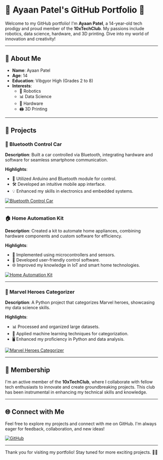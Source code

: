 # 🚀 Ayaan Patel's GitHub Portfolio 🌟

Welcome to my GitHub portfolio! I'm **Ayaan Patel**, a 14-year-old tech prodigy and proud member of the **10xTechClub**. My passions include robotics, data science, hardware, and 3D printing. Dive into my world of innovation and creativity!

---

## 🎯 About Me

- **Name**: Ayaan Patel
- **Age**: 14
- **Education**: Vibgyor High (Grades 2 to 8)
- **Interests**: 
  - 🤖 Robotics
  - 📊 Data Science
  - 🔌 Hardware
  - 🖨️ 3D Printing

---

## 🚀 Projects

### 🚗 Bluetooth Control Car
**Description**: Built a car controlled via Bluetooth, integrating hardware and software for seamless smartphone communication.

**Highlights**:
- 📱 Utilized Arduino and Bluetooth module for control.
- 🛠️ Developed an intuitive mobile app interface.
- 💡 Enhanced my skills in electronics and embedded systems.

[![Bluetooth Control Car](https://img.shields.io/badge/View-Project-informational?style=for-the-badge&logo=github&logoColor=white&color=blue)](https://github.com/your-github-username/Bluetooth-Control-Car)

---

### 🏠 Home Automation Kit
**Description**: Created a kit to automate home appliances, combining hardware components and custom software for efficiency.

**Highlights**:
- 🏡 Implemented using microcontrollers and sensors.
- 🔧 Developed user-friendly control software.
- 🌐 Improved my knowledge in IoT and smart home technologies.

[![Home Automation Kit](https://img.shields.io/badge/View-Project-informational?style=for-the-badge&logo=github&logoColor=white&color=blue)](https://github.com/your-github-username/Home-Automation-Kit)

---

### 🦸 Marvel Heroes Categorizer
**Description**: A Python project that categorizes Marvel heroes, showcasing my data science skills.

**Highlights**:
- 📊 Processed and organized large datasets.
- 🧠 Applied machine learning techniques for categorization.
- 🖥️ Enhanced my proficiency in Python and data analysis.

[![Marvel Heroes Categorizer](https://img.shields.io/badge/View-Project-informational?style=for-the-badge&logo=github&logoColor=white&color=blue)](https://github.com/your-github-username/Marvel-Heroes-Categorizer)

---

## 🌟 Membership

I'm an active member of the **10xTechClub**, where I collaborate with fellow tech enthusiasts to innovate and create groundbreaking projects. This club has been instrumental in enhancing my technical skills and knowledge.

---

## 🌐 Connect with Me

Feel free to explore my projects and connect with me on GitHub. I'm always eager for feedback, collaboration, and new ideas!

[![GitHub](https://img.shields.io/badge/GitHub-Profile-informational?style=for-the-badge&logo=github&logoColor=white&color=black)](https://github.com/your-github-username)

---

Thank you for visiting my portfolio! Stay tuned for more exciting projects. 🚀✨
